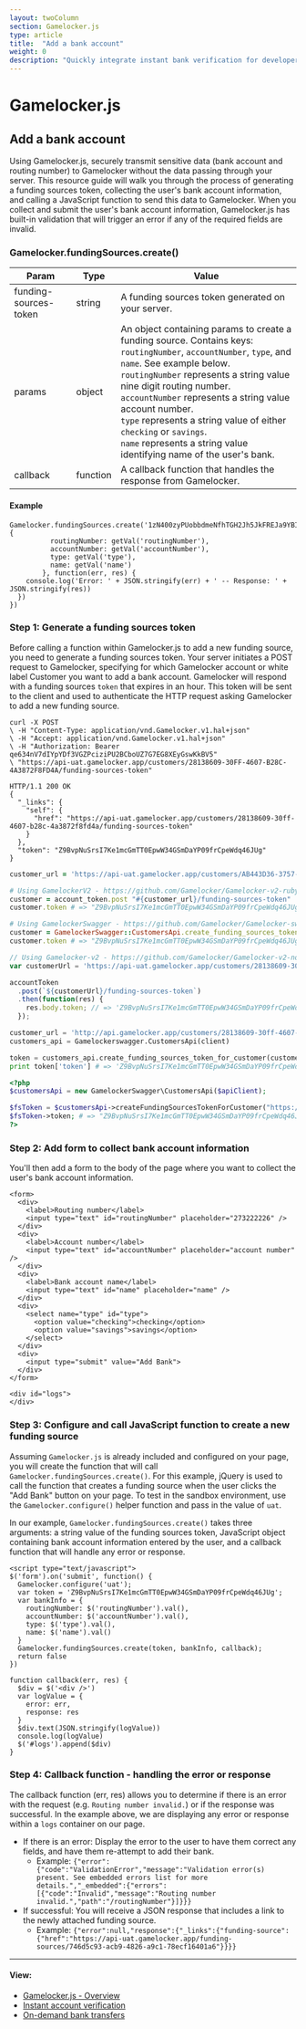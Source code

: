 ```yaml
---
layout: twoColumn
section: Gamelocker.js
type: article
title:  "Add a bank account"
weight: 0
description: "Quickly integrate instant bank verification for developers using the Gamelocker ACH API."
---
```


# Gamelocker.js

## Add a bank account

Using Gamelocker.js, securely transmit sensitive data (bank account and routing number) to Gamelocker without the data passing through your server. This resource guide will walk you through the process of generating a funding sources token, collecting the user's bank account information, and calling a JavaScript function to send this data to Gamelocker. When you collect and submit the user's bank account information, Gamelocker.js has built-in validation that will trigger an error if any of the required fields are invalid.

### Gamelocker.fundingSources.create()

Param | Type | Value
----------|-------------|-------------
funding-sources-token | string | A funding sources token generated on your server.
params | object | An object containing params to create a funding source. Contains keys: `routingNumber`, `accountNumber`, `type`, and `name`. See example below. <br> `routingNumber` represents a string value nine digit routing number. <br> `accountNumber` represents a string value account number. <br> `type` represents a string value of either `checking` or `savings`. <br> `name` represents a string value identifying name of the user's bank.
callback | function | A callback function that handles the response from Gamelocker.

#### Example

```javascriptnoselect
Gamelocker.fundingSources.create('1zN400zyPUobbdmeNfhTGH2Jh5JkFREJa9YBI8SLXp0ERXNTMT', {
          routingNumber: getVal('routingNumber'),
          accountNumber: getVal('accountNumber'),
          type: getVal('type'),
          name: getVal('name')
        }, function(err, res) {
    console.log('Error: ' + JSON.stringify(err) + ' -- Response: ' + JSON.stringify(res))
  })
})
```

### Step 1: Generate a funding sources token
Before calling a function within Gamelocker.js to add a new funding source, you need to generate a funding sources token. Your server initiates a POST request to Gamelocker, specifying for which Gamelocker account or white label Customer you want to add a bank account. Gamelocker will respond with a funding sources `token` that expires in an hour. This token will be sent to the client and used to authenticate the HTTP request asking Gamelocker to add a new funding source.

```raw
curl -X POST
\ -H "Content-Type: application/vnd.Gamelocker.v1.hal+json"
\ -H "Accept: application/vnd.Gamelocker.v1.hal+json"
\ -H "Authorization: Bearer qe634nV7dIYpYDf3VGZPciziPU2BCboUZ7G7EG8XEyGswKkBV5"
\ "https://api-uat.gamelocker.app/customers/28138609-30FF-4607-B28C-4A3872F8FD4A/funding-sources-token"

HTTP/1.1 200 OK
{
  "_links": {
    "self": {
      "href": "https://api-uat.gamelocker.app/customers/28138609-30ff-4607-b28c-4a3872f8fd4a/funding-sources-token"
    }
  },
  "token": "Z9BvpNuSrsI7Ke1mcGmTT0EpwW34GSmDaYP09frCpeWdq46JUg"
}
```
```ruby
customer_url = 'https://api-uat.gamelocker.app/customers/AB443D36-3757-44C1-A1B4-29727FB3111C'

# Using GamelockerV2 - https://github.com/Gamelocker/Gamelocker-v2-ruby (Recommended)
customer = account_token.post "#{customer_url}/funding-sources-token"
customer.token # => "Z9BvpNuSrsI7Ke1mcGmTT0EpwW34GSmDaYP09frCpeWdq46JUg"

# Using GamelockerSwagger - https://github.com/Gamelocker/Gamelocker-swagger-ruby
customer = GamelockerSwagger::CustomersApi.create_funding_sources_token_for_customer(customer_url)
customer.token # => "Z9BvpNuSrsI7Ke1mcGmTT0EpwW34GSmDaYP09frCpeWdq46JUg"
```
```javascript
// Using Gamelocker-v2 - https://github.com/Gamelocker/Gamelocker-v2-node
var customerUrl = 'https://api-uat.gamelocker.app/customers/28138609-30ff-4607-b28c-4a3872f8fd4a';

accountToken
  .post(`${customerUrl}/funding-sources-token`)
  .then(function(res) {
    res.body.token; // => 'Z9BvpNuSrsI7Ke1mcGmTT0EpwW34GSmDaYP09frCpeWdq46JUg'
  });
```
```python
customer_url = 'http://api.gamelocker.app/customers/28138609-30ff-4607-b28c-4a3872f8fd4a'
customers_api = Gamelockerswagger.CustomersApi(client)

token = customers_api.create_funding_sources_token_for_customer(customer_url)
print token['token'] # => 'Z9BvpNuSrsI7Ke1mcGmTT0EpwW34GSmDaYP09frCpeWdq46JUg'
```
```php
<?php
$customersApi = new GamelockerSwagger\CustomersApi($apiClient);

$fsToken = $customersApi->createFundingSourcesTokenForCustomer("https://api-uat.gamelocker.app/customers/28138609-30ff-4607-b28c-4a3872f8fd4a");
$fsToken->token; # => "Z9BvpNuSrsI7Ke1mcGmTT0EpwW34GSmDaYP09frCpeWdq46JUg"
?>
```

### Step 2: Add form to collect bank account information
You'll then add a form to the body of the page where you want to collect the user's bank account information.

```htmlnoselect
<form>
  <div>
    <label>Routing number</label>
    <input type="text" id="routingNumber" placeholder="273222226" />
  </div>
  <div>
    <label>Account number</label>
    <input type="text" id="accountNumber" placeholder="account number" />
  </div>
  <div>
    <label>Bank account name</label>
    <input type="text" id="name" placeholder="name" />
  </div>
  <div>
    <select name="type" id="type">
      <option value="checking">checking</option>
      <option value="savings">savings</option>
    </select>
  </div>
  <div>
    <input type="submit" value="Add Bank">
  </div>
</form>

<div id="logs">
</div>
```


### Step 3: Configure and call JavaScript function to create a new funding source
Assuming `Gamelocker.js` is already included and configured on your page, you will create the function that will call `Gamelocker.fundingSources.create()`. For this example, jQuery is used to call the function that creates a funding source when the user clicks the "Add Bank" button on your page. To test in the sandbox environment, use the `Gamelocker.configure()` helper function and pass in the value of `uat`.

In our example, `Gamelocker.fundingSources.create()` takes three arguments: a string value of the funding sources token, JavaScript object containing bank account information entered by the user, and a callback function that will handle any error or response.

```javascriptnoselect
<script type="text/javascript">
$('form').on('submit', function() {
  Gamelocker.configure('uat');
  var token = 'Z9BvpNuSrsI7Ke1mcGmTT0EpwW34GSmDaYP09frCpeWdq46JUg';
  var bankInfo = {
    routingNumber: $('routingNumber').val(),
    accountNumber: $('accountNumber').val(),
    type: $('type').val(),
    name: $('name').val()
  }
  Gamelocker.fundingSources.create(token, bankInfo, callback);
  return false
})

function callback(err, res) {
  $div = $('<div />')
  var logValue = {
    error: err,
    response: res
  }
  $div.text(JSON.stringify(logValue))
  console.log(logValue)
  $('#logs').append($div)
}
```

### Step 4: Callback function - handling the error or response
The callback function (err, res) allows you to determine if there is an error with the request (e.g. `Routing number invalid.`) or if the response was successful. In the example above, we are displaying any error or response within a `logs` container on our page.

* If there is an error: Display the error to the user to have them correct any fields, and have them re-attempt to add their bank.
  * Example: `{"error":{"code":"ValidationError","message":"Validation error(s) present. See embedded errors list for more details.","_embedded":{"errors":[{"code":"Invalid","message":"Routing number invalid.","path":"/routingNumber"}]}}}`
* If successful: You will receive a JSON response that includes a link to the newly attached funding source.
  * Example:  `{"error":null,"response":{"_links":{"funding-source":{"href":"https://api-uat.gamelocker.app/funding-sources/746d5c93-acb9-4826-a9c1-78ecf16401a6"}}}}`

* * *

#### View:

*   [Gamelocker.js - Overview](/resources/Gamelocker-js.html)
*   [Instant account verification](/resources/Gamelocker-js/instant-account-verification.html)
*   [On-demand bank transfers](/resources/Gamelocker-js/on-demand-bank-transfers.html)
